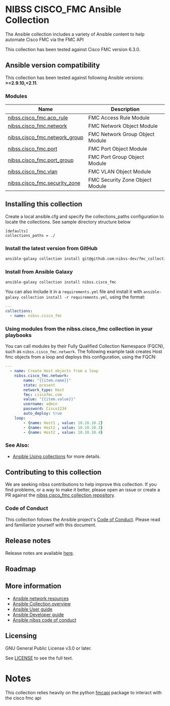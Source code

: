 # NIBSS CISCO_FMC Ansible Collection

The Ansible collection includes a variety of Ansible content to help automate Cisco FMC via the FMC API

This collection has been tested against Cisco FMC version 6.3.0.

<!--start requires_ansible-->
## Ansible version compatibility

This collection has been tested against following Ansible versions: **>=2.9.10,<2.11**.
<!--end requires_ansible-->


### Modules
Name | Description
--- | ---
[nibss.cisco_fmc.acp_rule](https://github.com/nibss-dev/fmc_collections/blob/master/nibss/cisco_fmc/docs/nibss.cisco_fmc.acp_rule.rst)|FMC Access Rule Module
[nibss.cisco_fmc.network](https://github.com/nibss-dev/fmc_collections/blob/master/nibss/cisco_fmc/docs/nibss.cisco_fmc.network.rst)|FMC Network Object Module
[nibss.cisco_fmc.network_group](https://github.com/nibss-dev/fmc_collections/blob/master/nibss/cisco_fmc/docs/nibss.cisco_fmc.network_group.rst)|FMC Network Group Object Module
[nibss.cisco_fmc.port](https://github.com/nibss-dev/fmc_collections/blob/master/nibss/cisco_fmc/docs/nibss.cisco_fmc.port.rst)|FMC Port Object Module
[nibss.cisco_fmc.port_group](https://github.com/nibss-dev/fmc_collections/blob/master/nibss/cisco_fmc/docs/nibss.cisco_fmc.port_group.rst)|FMC Port Group Object Module
[nibss.cisco_fmc.vlan](https://github.com/nibss-dev/fmc_collections/blob/master/nibss/cisco_fmc/docs/nibss.cisco_fmc.vlan.rst)|FMC VLAN Object Module
[nibss.cisco_fmc.security_zone](https://github.com/nibss-dev/fmc_collections/blob/master/nibss/cisco_fmc/docs/nibss.cisco_fmc.security_zone.rst)|FMC Security Zone Object Module

<!--end collection content-->
## Installing this collection

Create a local ansible.cfg and specify the collections_paths configuration to locate the collections. See sample directory structure below
```
[defaults]
collections_paths = ./
```

### Install the latest version from GitHub

```bash
ansible-galaxy collection install git@github.com:nibss-dev/fmc_collections.git#/nibss/cisco_fmc
```


### Install from Ansible Galaxy

    ansible-galaxy collection install nibss.cisco_fmc

You can also include it in a `requirements.yml` file and install it with `ansible-galaxy collection install -r requirements.yml`, using the format:

```yaml
---
collections:
  - name: nibss.cisco_fmc
```

### Using modules from the nibss.cisco_fmc collection in your playbooks

You can call modules by their Fully Qualified Collection Namespace (FQCN), such as `nibss.cisco_fmc.network`.
The following example task creates Host fmc objects from a loop and deploys this configuration, using the FQCN:

```yaml
---
  - name: Create Host objects from a loop
    nibss.cisco_fmc.network:
        name: "{{item.name}}"
        state: present
        network_type: Host
        fmc: ciscofmc.com
        value: "{{item.value}}"
        username: admin
        password: Cisco1234
        auto_deploy: true
    loop:
        - {name: Host1 , value: 10.10.10.2}
        - {name: Host2 , value: 10.10.10.3}
        - {name: Host2 , value: 10.10.10.4}

```

### See Also:
* [Ansible Using collections](https://docs.ansible.com/ansible/latest/user_guide/collections_using.html) for more details.

## Contributing to this collection
We are seeking nibss contributions to help improve this collection. If you find problems, or a way to make it better, please open an issue or create a PR against the [nibss cisco_fmc collection repository](https://github.com/nibss-dev/fmc_collections/). 


### Code of Conduct
This collection follows the Ansible project's
[Code of Conduct](https://docs.ansible.com/ansible/latest/community/code_of_conduct.html).
Please read and familiarize yourself with this document.

## Release notes
<!--Add a link to a changelog.md file or an external docsite to cover this information. -->
Release notes are available [here](https://github.com/nibss-dev/fmc_collections/blob/master/changelogs/CHANGELOG.rst).

## Roadmap

<!-- Optional. Include the roadmap for this collection, and the proposed release/versioning strategy so users can anticipate the upgrade/update cycle. -->

## More information

- [Ansible network resources](https://docs.ansible.com/ansible/latest/network/getting_started/network_resources.html)
- [Ansible Collection overview](https://github.com/fmc_collections/overview)
- [Ansible User guide](https://docs.ansible.com/ansible/latest/user_guide/index.html)
- [Ansible Developer guide](https://docs.ansible.com/ansible/latest/dev_guide/index.html)
- [Ansible nibss code of conduct](https://docs.ansible.com/ansible/latest/community/code_of_conduct.html)

## Licensing

GNU General Public License v3.0 or later.

See [LICENSE](https://www.gnu.org/licenses/gpl-3.0.txt) to see the full text.


# Notes

This collection relies heavily on the python [fmcapi](https://pypi.org/project/fmcapi/) package to interact with the cisco fmc api
